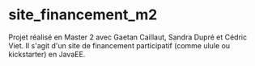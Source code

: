 # site_financement_m2
Projet réalisé en Master 2 avec Gaetan Caillaut, Sandra Dupré et Cédric Viet.
Il s'agit d'un site de financement participatif (comme ulule ou kickstarter) en JavaEE.
